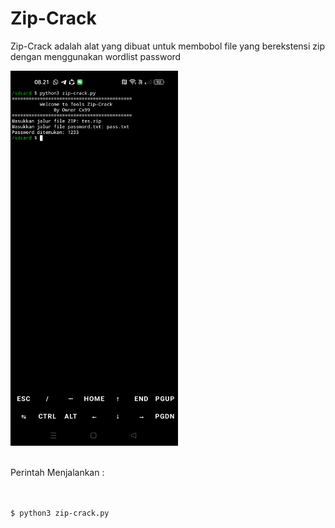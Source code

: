 # Zip-Crack
Zip-Crack adalah alat yang dibuat untuk membobol file yang berekstensi zip dengan menggunakan wordlist password

<img src="https://github.com/cexploit99/Zip-Crack/blob/main/zip.jpg" height="600"/>
<br><br>

Perintah Menjalankan  :
```html


$ python3 zip-crack.py
